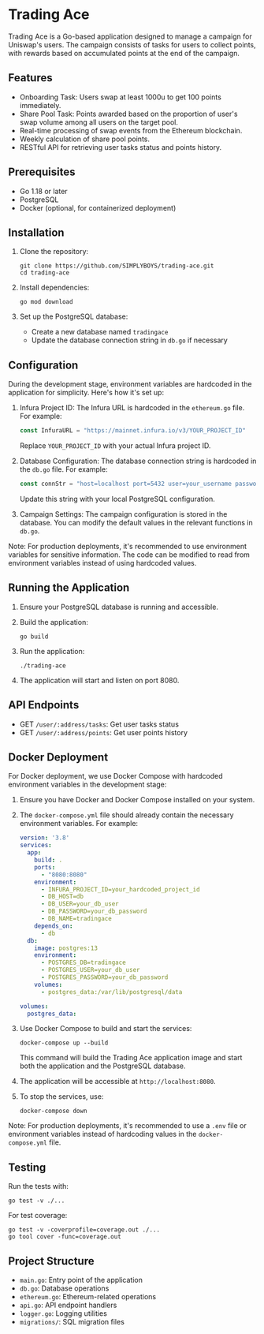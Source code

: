 # Trading Ace

Trading Ace is a Go-based application designed to manage a campaign for Uniswap's users. The campaign consists of tasks for users to collect points, with rewards based on accumulated points at the end of the campaign.

## Features

- Onboarding Task: Users swap at least 1000u to get 100 points immediately.
- Share Pool Task: Points awarded based on the proportion of user's swap volume among all users on the target pool.
- Real-time processing of swap events from the Ethereum blockchain.
- Weekly calculation of share pool points.
- RESTful API for retrieving user tasks status and points history.

## Prerequisites

- Go 1.18 or later
- PostgreSQL
- Docker (optional, for containerized deployment)

## Installation

1. Clone the repository:
   ```
   git clone https://github.com/SIMPLYBOYS/trading-ace.git
   cd trading-ace
   ```

2. Install dependencies:
   ```
   go mod download
   ```

3. Set up the PostgreSQL database:
   - Create a new database named `tradingace`
   - Update the database connection string in `db.go` if necessary

## Configuration

During the development stage, environment variables are hardcoded in the application for simplicity. Here's how it's set up:

1. Infura Project ID: The Infura URL is hardcoded in the `ethereum.go` file. For example:
   ```go
   const InfuraURL = "https://mainnet.infura.io/v3/YOUR_PROJECT_ID"
   ```
   Replace `YOUR_PROJECT_ID` with your actual Infura project ID.

2. Database Configuration: The database connection string is hardcoded in the `db.go` file. For example:
   ```go
   const connStr = "host=localhost port=5432 user=your_username password=your_password dbname=tradingace sslmode=disable"
   ```
   Update this string with your local PostgreSQL configuration.

3. Campaign Settings: The campaign configuration is stored in the database. You can modify the default values in the relevant functions in `db.go`.

Note: For production deployments, it's recommended to use environment variables for sensitive information. The code can be modified to read from environment variables instead of using hardcoded values.

## Running the Application

1. Ensure your PostgreSQL database is running and accessible.

2. Build the application:
   ```
   go build
   ```

3. Run the application:
   ```
   ./trading-ace
   ```

4. The application will start and listen on port 8080.

## API Endpoints

- GET `/user/:address/tasks`: Get user tasks status
- GET `/user/:address/points`: Get user points history

## Docker Deployment

For Docker deployment, we use Docker Compose with hardcoded environment variables in the development stage:

1. Ensure you have Docker and Docker Compose installed on your system.

2. The `docker-compose.yml` file should already contain the necessary environment variables. For example:
   ```yaml
   version: '3.8'
   services:
     app:
       build: .
       ports:
         - "8080:8080"
       environment:
         - INFURA_PROJECT_ID=your_hardcoded_project_id
         - DB_HOST=db
         - DB_USER=your_db_user
         - DB_PASSWORD=your_db_password
         - DB_NAME=tradingace
       depends_on:
         - db
     db:
       image: postgres:13
       environment:
         - POSTGRES_DB=tradingace
         - POSTGRES_USER=your_db_user
         - POSTGRES_PASSWORD=your_db_password
       volumes:
         - postgres_data:/var/lib/postgresql/data

   volumes:
     postgres_data:
   ```

3. Use Docker Compose to build and start the services:
   ```
   docker-compose up --build
   ```

   This command will build the Trading Ace application image and start both the application and the PostgreSQL database.

4. The application will be accessible at `http://localhost:8080`.

5. To stop the services, use:
   ```
   docker-compose down
   ```

Note: For production deployments, it's recommended to use a `.env` file or environment variables instead of hardcoding values in the `docker-compose.yml` file.

## Testing

Run the tests with:

```
go test -v ./...
```

For test coverage:

```
go test -v -coverprofile=coverage.out ./...
go tool cover -func=coverage.out
```

## Project Structure

- `main.go`: Entry point of the application
- `db.go`: Database operations
- `ethereum.go`: Ethereum-related operations
- `api.go`: API endpoint handlers
- `logger.go`: Logging utilities
- `migrations/`: SQL migration files